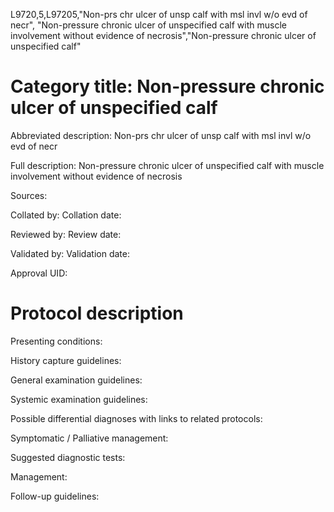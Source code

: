 L9720,5,L97205,"Non-prs chr ulcer of unsp calf with msl invl w/o evd of necr", "Non-pressure chronic ulcer of unspecified calf with muscle involvement without evidence of necrosis","Non-pressure chronic ulcer of unspecified calf"
# Category title: Non-pressure chronic ulcer of unspecified calf

Abbreviated description: Non-prs chr ulcer of unsp calf with msl invl w/o evd of necr

Full description: Non-pressure chronic ulcer of unspecified calf with muscle involvement without evidence of necrosis

Sources:

Collated by:
Collation date:

Reviewed by:
Review date:

Validated by:
Validation date:

Approval UID:

# Protocol description

Presenting conditions:

History capture guidelines:

General examination guidelines:

Systemic examination guidelines:

Possible differential diagnoses with links to related protocols:

Symptomatic / Palliative management:

Suggested diagnostic tests:

Management:

Follow-up guidelines:
